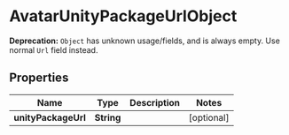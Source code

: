 

# AvatarUnityPackageUrlObject

**Deprecation:** `Object` has unknown usage/fields, and is always empty. Use normal `Url` field instead.

## Properties

Name | Type | Description | Notes
------------ | ------------- | ------------- | -------------
**unityPackageUrl** | **String** |  |  [optional]



